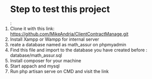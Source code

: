 <ol> <h1>Step to test this project</h1>:
     <li>Clone it with this link: <a href='https://github.com/MikeAndria/ClientContractManage.git'>https://github.com/MikeAndria/ClientContractManage.git</a> </li>
     <li>Install Xampp or Wampp for internal server</li>
     <li>reate a database named as math_assur on phpmyadmin</li>
     <li>Find this file and import to the database you have created before : database/math_assur.sql</li>
     <li>Install composer for your machine</li>
     <li>Start appach and mysql </li>
     <li>Run php artisan serve on CMD and visit the link</li>
</ol>

